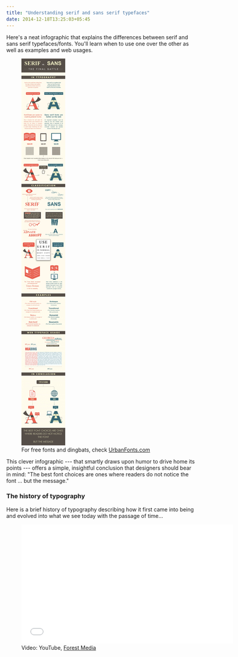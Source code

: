 ```yaml
---
title: "Understanding serif and sans serif typefaces"
date: 2014-12-18T13:25:03+05:45
---
```


Here's a neat infographic that explains the differences between serif and sans serif typefaces/fonts. You'll learn when to use one over the other as well as examples and web usages.

<figure>
  <a href="/uploads/2014/20141218-serif-vs-sans-the-final-battle-infographic.jpg">
    <img src="/uploads/2014/20141218-serif-vs-sans-the-final-battle-infographic.jpg" alt="The differences between serif and sans serif fonts." title="The differences between serif and sans serif fonts.">
  </a>
  <figcaption>For free fonts and dingbats, check <a href="http://www.urbanfonts.com" rel="nofollow">UrbanFonts.com</a></figcaption>
</figure>

This clever infographic --- that smartly draws upon humor to drive home its points --- offers a simple, insightful conclusion that designers should bear in mind: "The best font choices are ones where readers do not notice the font ... but the message."

### The history of typography

Here is a brief history of typography describing how it first came into being and evolved into what we see today with the passage of time...

<figure>
  <!-- Copy & Pasted from YouTube -->
  <iframe width="560" height="315" src="//www.youtube.com/embed/wOgIkxAfJsk?rel=0&amp;theme=light" frameborder="0" allowfullscreen></iframe>
  <figcaption>Video: YouTube, <a href="http://forrestmedia.org" rel="nofollow">Forest Media</a></figcaption>
</figure>

